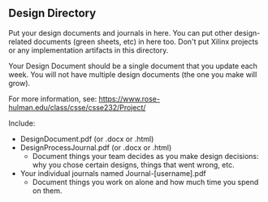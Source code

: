 Design Directory
--------------------------------------

Put your design documents and journals in here. You can put other design-related documents (green sheets, etc) in here too.  Don't put Xilinx projects or any implementation artifacts in this directory.

Your Design Document should be a single document that you update each week.  You will not have multiple design documents (the one you make will grow).

For more information, see:
https://www.rose-hulman.edu/class/csse/csse232/Project/

Include:
* DesignDocument.pdf (or .docx or .html)
* DesignProcessJournal.pdf (or .docx or .html)
  - Document things your team decides as you make design decisions: why you chose certain designs, things that went wrong, etc.
* Your individual journals named Journal-[username].pdf
  - Document things you work on alone and how much time you spend on them.
